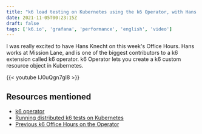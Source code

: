 ```yaml
---
title: "k6 load testing on Kubernetes using the k6 Operator, with Hans Knecht (k6 Office Hours #34)"
date: 2021-11-05T00:23:15Z
draft: false
tags: ['k6.io', 'grafana', 'performance', 'english', 'video']
---
```

I was really excited to have Hans Knecht on this week's Office Hours. Hans works at Mission Lane, and is one of the biggest contributors to a k6 extension called k6 operator. k6 Operator lets you create a k6 custom resource object in Kubernetes.

{{< youtube IJ0uQgn7gI8 >}}

## Resources mentioned

- [k6 operator](https://github.com/grafana/k6-operator)
- [Running distributed k6 tests on Kubernetes](https://k6.io/blog/running-distributed-tests-on-k8s/)
- [Previous k6 Office Hours on the Operator](https://www.youtube.com/watch?v=KPyI8rM3LvE)